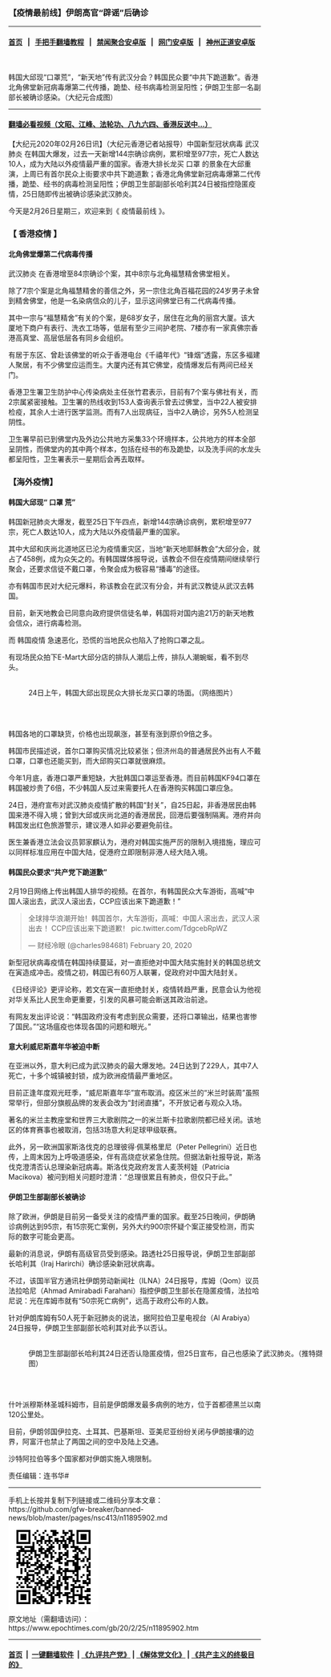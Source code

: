 ### 【疫情最前线】伊朗高官“辟谣”后确诊
------------------------

#### [首页](https://github.com/gfw-breaker/banned-news/blob/master/README.md) &nbsp;&nbsp;|&nbsp;&nbsp; [手把手翻墙教程](https://github.com/gfw-breaker/guides/wiki) &nbsp;&nbsp;|&nbsp;&nbsp; [禁闻聚合安卓版](https://github.com/gfw-breaker/bn-android) &nbsp;&nbsp;|&nbsp;&nbsp; [网门安卓版](https://github.com/oGate2/oGate) &nbsp;&nbsp;|&nbsp;&nbsp; [神州正道安卓版](https://github.com/SzzdOgate/update) 



<div><img alt="" class="aligncenter wp-post-image" src="https://i.epochtimes.com/assets/uploads/2020/02/c7f965000ed5bb7b8155117cc8d2e903-600x400.jpg"/>
<div class="red16 caption">
 <p>
  韩国大邱现“口罩荒”，“新天地”传有武汉分会？韩国民众要“中共下跪道歉”。香港北角佛堂新冠病毒爆第二代传播，跪垫、经书病毒检测呈阳性；伊朗卫生部一名副部长被确诊感染。（大纪元合成图）
 </p>
</div>
</div><hr/>

#### [翻墙必看视频（文昭、江峰、法轮功、八九六四、香港反送中...）](https://github.com/gfw-breaker/banned-news/blob/master/pages/link3.md)

<div><p>
 【大纪元2020年02月26日讯】（大纪元香港记者站报导）中国新型冠状病毒
 <ok href="https://www.epochtimes.com/gb/tag/%E6%AD%A6%E6%B1%89%E8%82%BA%E7%82%8E.html">
  武汉肺炎
 </ok>
 在韩国大爆发，过去一天新增144宗确诊病例，累积增至977宗，死亡人数达10人，成为大陆以外疫情最严重的国家。香港大排长龙买
 <ok href="https://www.epochtimes.com/gb/tag/%E5%8F%A3%E7%BD%A9.html">
  口罩
 </ok>
 的景象在大邱重演，上周已有首尔民众上街要求中共下跪道歉；香港北角佛堂新冠病毒爆第二代传播，跪垫、经书的病毒检测呈阳性；伊朗卫生部副部长哈利其24日被指控隐匿疫情，25日随即传出被确诊感染武汉肺炎。
</p>
<p>
</p>
<p>
 今天是2月26日星期三，欢迎来到《
 <ok href="https://www.epochtimes.com/gb/tag/%E7%96%AB%E6%83%85%E6%9C%80%E5%89%8D%E7%BA%BF.html">
  疫情最前线
 </ok>
 》。
</p>
<h3>
 【
 <ok href="https://www.epochtimes.com/gb/tag/%E9%A6%99%E6%B8%AF%E7%96%AB%E6%83%85.html">
  香港疫情
 </ok>
 】
</h3>
<h4>
 北角佛堂爆第二代病毒传播
</h4>
<p>
 <ok href="https://www.epochtimes.com/gb/tag/%E6%AD%A6%E6%B1%89%E8%82%BA%E7%82%8E.html">
  武汉肺炎
 </ok>
 在香港增至84宗确诊个案，其中8宗与北角福慧精舍佛堂相关。
</p>
<p>
 除了7宗个案是北角福慧精舍的善信之外，另一宗住北角百福花园的24岁男子未曾到精舍佛堂，他是一名染病信众的儿子，显示这间佛堂已有二代病毒传播。
</p>
<p>
 其中一宗与“福慧精舍”有关的个案，是68岁女子，居住在北角的丽宫大厦。该大厦地下商户有表行、洗衣工场等，低层有至少三间护老院、7楼亦有一家真佛宗香港高真堂、高层低层各有同乡会组织。
</p>
<p>
 有居于东区、曾赴该佛堂的听众于香港电台《千禧年代》“锋烟”透露，东区多褔建人聚居，有不少佛堂应运而生。大厦内还有其它佛堂，疫情爆发后有两间已经关门。
</p>
<p>
 香港卫生署卫生防护中心传染病处主任张竹君表示，目前有7个案与佛社有关，而2宗属紧密接触。卫生署的热线收到153人查询表示曾去过佛堂，当中22人被安排检疫，其余人士进行医学监测。而有7人出现病征，当中2人确诊，另外5人检测呈阴性。
</p>
<p>
 卫生署早前已到佛堂内及外边公共地方采集33个环境样本，公共地方的样本全部呈阴性，而佛堂内的其中两个样本，包括在经书的布及跪垫，以及洗手间的水龙头都呈阳性，卫生署表示一星期后会再去取样。
</p>
<h3>
 【海外疫情】
</h3>
<h4>
 韩国大邱现“
 <ok href="https://www.epochtimes.com/gb/tag/%E5%8F%A3%E7%BD%A9.html">
  口罩
 </ok>
 荒”
</h4>
<p>
 韩国新冠肺炎大爆发，截至25日下午四点，新增144宗确诊病例，累积增至977宗，死亡人数达10人，成为大陆以外疫情最严重的国家。
</p>
<p>
 其中大邱和庆尚北道地区已沦为疫情重灾区，当地“新天地耶稣教会”大邱分会，就占了458例，成为众矢之的。有韩国媒体报导说，该教会不但在疫情期间继续举行聚会，还要求信徒不戴口罩，令聚会成为极容易“播毒”的途径。
</p>
<p>
 亦有韩国市民对大纪元爆料，称该教会在武汉有分会，并有武汉教徒从武汉去韩国。
</p>
<p>
 目前，新天地教会已同意向政府提供信徒名单，韩国将对国内逾21万的新天地教会信众，进行病毒检测。
</p>
<p>
 而
 <ok href="https://www.epochtimes.com/gb/tag/%E9%9F%A9%E5%9B%BD%E7%96%AB%E6%83%85.html">
  韩国疫情
 </ok>
 急速恶化，恐慌的当地民众也陷入了抢购口罩之乱。
</p>
<p>
 有现场民众拍下E-Mart大邱分店的排队人潮后上传，排队人潮蜿蜒，看不到尽头。
</p>
<figure class="wp-caption aligncenter" id="attachment_11895909" style="width: 544px">
 <ok href="http://i.epochtimes.com/assets/uploads/2020/02/f29dd7a7b5cdf169e8ec6c97eacc8d44.jpeg">
  <img alt="" class="size-full wp-image-11895909" src="http://i.epochtimes.com/assets/uploads/2020/02/f29dd7a7b5cdf169e8ec6c97eacc8d44.jpeg"/>
 </ok>
 <br/><figcaption class="wp-caption-text">
  24日上午，韩国大邱出现民众大排长龙买口罩的场面。（网络图片）
 </figcaption><br/>
</figure><br/>
<p>
 韩国各地的口罩缺货，价格也出现飙涨，甚至有涨到原价9倍之多。
</p>
<p>
 韩国市民描述说，首尔口罩购买情况比较紧张；但济州岛的普通居民外出有人不戴口罩，口罩也还能买到，而大邱购买口罩就很麻烦。
</p>
<p>
 今年1月底，香港口罩严重短缺，大批韩国口罩运至香港。而目前韩国KF94口罩在韩国被炒贵了6倍，不少韩国人反过来需要托人在香港购买韩国口罩应急。
</p>
<p>
 24日，港府宣布对武汉肺炎疫情扩散的韩国“封关”，自25日起，非香港居民由韩国来港不得入境；曾到大邱或庆尚北道的香港居民，回港后要强制隔离。港府并向韩国发出红色旅游警示，建议港人如非必要避免前往。
</p>
<p>
 医生兼香港立法会议员郭家麒认为，港府对韩国实施严厉的限制入境措施，理应可以同样标准应用在中国大陆，促港府立即限制非港人经大陆入境。
</p>
<h4>
 韩国民众要求“共产党下跪道歉”
</h4>
<p>
 2月19日网络上传出韩国人排华的视频。在首尔，有韩国民众大车游街，高喊“中国人滚出去，武汉人滚出去，CCP应该出来下跪道歉！”
</p>
<blockquote class="twitter-tweet">
 <p dir="ltr" lang="zh">
  全球排华浪潮开始！韩国首尔，大车游街，高喊：中国人滚出去，武汉人滚出去 ！CCP应该出来下跪道歉！
  <ok href="https://t.co/TdgcebRpWZ">
   pic.twitter.com/TdgcebRpWZ
  </ok>
 </p>
 <p>
  — 财经冷眼 (@charles984681)
  <ok href="https://twitter.com/charles984681/status/1230307798958821376?ref_src=twsrc%5Etfw">
   February 20, 2020
  </ok>
 </p>
</blockquote>
<p>
</p>
<p>
 新型冠状病毒疫情在韩国持续蔓延，对一直拒绝对中国大陆实施封关的韩国总统文在寅造成冲击。疫情之初，韩国已有60万人联署，促政府对中国大陆封关。
</p>
<p>
 《日经评论》更评论称，若文在寅一直拒绝封关，疫情转趋严重，民意会认为他视对华关系比人民生命更重要，引发的风暴可能会断送其政治前途。
</p>
<p>
 有网友发出评论说：“韩国政府没有考虑到民众需要，还将口罩输出，结果也害惨了国民。”“这场瘟疫也体现各国的问题和眼光。”
</p>
<h4>
 意大利威尼斯嘉年华被迫中断
</h4>
<p>
 在亚洲以外，意大利已成为武汉肺炎的最大爆发地。24日达到了229人，其中7人死亡，十多个城镇被封锁，成为欧洲疫情最严重地区。
</p>
<p>
 目前正逢年度观光旺季，“威尼斯嘉年华”宣布取消。疫区米兰的“米兰时装周”虽照常举行，但部分旗舰品牌的发表会改为“封闭直播”，不开放记者与观众入场。
</p>
<p>
 著名的米兰主教座堂和世界三大歌剧院之一的米兰斯卡拉歌剧院都已经关闭。该地区的体育赛事也被取消，包括3场意大利足球甲级联赛。
</p>
<p>
 此外，另一欧洲国家斯洛伐克的总理彼得·佩莱格里尼（Peter Pellegrini）近日也传，上周末因为上呼吸道感染，伴有高烧症状紧急住院。但据法新社报导说，斯洛伐克澄清否认总理染新冠病毒。斯洛伐克政府发言人麦茨柯娃（Patricia Macikova）被问到相关问题时澄清：“总理很累且有肺炎，但仅只于此。”
</p>
<h4>
 伊朗卫生部副部长被确诊
</h4>
<p>
 除了欧洲，伊朗是目前另一备受关注的疫情严重的国家。截至25日晚间，伊朗确诊病例达到95宗，有15宗死亡案例，另外大约900宗怀疑个案正接受检测，而实际的数字可能会更高。
</p>
<p>
 最新的消息说，伊朗有高级官员受到感染。路透社25日报导说，伊朗卫生部副部长哈利其（Iraj Harirchi）确诊感染新冠状病毒。
</p>
<p>
 不过，该国半官方通讯社伊朗劳动新闻社（ILNA）24日报导，库姆（Qom）议员法拉哈尼（Ahmad Amirabadi Farahani）指控伊朗卫生部长在隐匿疫情，法拉哈尼说：光在库姆市就有“50宗死亡病例”，远高于政府公布的人数。
</p>
<p>
 针对伊朗库姆有50人死于新冠肺炎的说法，据阿拉伯卫星电视台（Al Arabiya）24日报导，伊朗卫生部副部长哈利其对此予以否认。
</p>
<figure class="wp-caption aligncenter" id="attachment_11896024" style="width: 600px">
 <ok href="http://i.epochtimes.com/assets/uploads/2020/02/536DE71FD6A979C3F8D82CD7ECABA9D5A90CE77B_size208_w628_h790-e1582674880286.jpg">
  <img alt="" class="size-large wp-image-11896024" src="http://i.epochtimes.com/assets/uploads/2020/02/536DE71FD6A979C3F8D82CD7ECABA9D5A90CE77B_size208_w628_h790-600x755.jpg"/>
 </ok>
 <br/><figcaption class="wp-caption-text">
  伊朗卫生部副部长哈利其24日还否认隐匿疫情，但25日宣布，自己也感染了武汉肺炎。（推特撷图）
 </figcaption><br/>
</figure><br/>
<p>
 什叶派穆斯林圣城科姆市，目前是伊朗爆发最多病例的地方，位于首都德黑兰以南120公里处。
</p>
<p>
 目前，伊朗邻国伊拉克、土耳其、巴基斯坦、亚美尼亚纷纷关闭与伊朗接壤的边界，阿富汗也禁止了两国之间的空中及陆上交通。
</p>
<p>
 沙特阿拉伯等多个国家都对伊朗实施入境限制。
</p>
<p>
 责任编辑：连书华#
</p>
</div>
<hr/>
手机上长按并复制下列链接或二维码分享本文章：<br/>
https://github.com/gfw-breaker/banned-news/blob/master/pages/nsc413/n11895902.md <br/>
<a href='https://github.com/gfw-breaker/banned-news/blob/master/pages/nsc413/n11895902.md'><img src='https://github.com/gfw-breaker/banned-news/blob/master/pages/nsc413/n11895902.md.png'/></a> <br/>
原文地址（需翻墙访问）：https://www.epochtimes.com/gb/20/2/25/n11895902.htm


------------------------
#### [首页](https://github.com/gfw-breaker/banned-news/blob/master/README.md) &nbsp;|&nbsp; [一键翻墙软件](https://github.com/gfw-breaker/nogfw/blob/master/README.md) &nbsp;| [《九评共产党》](https://github.com/gfw-breaker/9ping.md/blob/master/README.md#九评之一评共产党是什么) | [《解体党文化》](https://github.com/gfw-breaker/jtdwh.md/blob/master/README.md) | [《共产主义的终极目的》](https://github.com/gfw-breaker/gczydzjmd.md/blob/master/README.md)


<img src='http://gfw-breaker.win/banned-news/pages/nsc413/n11895902.md' width='0px' height='0px'/>